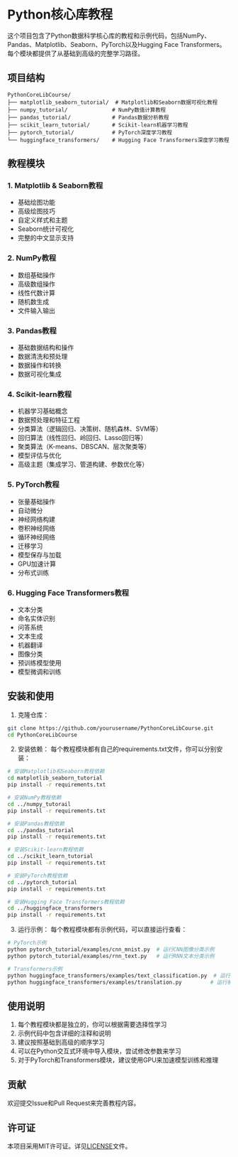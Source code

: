 # Python核心库教程

这个项目包含了Python数据科学核心库的教程和示例代码，包括NumPy、Pandas、Matplotlib、Seaborn、PyTorch以及Hugging Face Transformers。每个模块都提供了从基础到高级的完整学习路径。

## 项目结构

```
PythonCoreLibCourse/
├── matplotlib_seaborn_tutorial/  # Matplotlib和Seaborn数据可视化教程
├── numpy_tutorial/              # NumPy数值计算教程
├── pandas_tutorial/             # Pandas数据分析教程
├── scikit_learn_tutorial/       # Scikit-learn机器学习教程
├── pytorch_tutorial/            # PyTorch深度学习教程
└── huggingface_transformers/    # Hugging Face Transformers深度学习教程
```

## 教程模块

### 1. Matplotlib & Seaborn教程
- 基础绘图功能
- 高级绘图技巧
- 自定义样式和主题
- Seaborn统计可视化
- 完整的中文显示支持

### 2. NumPy教程
- 数组基础操作
- 高级数组操作
- 线性代数计算
- 随机数生成
- 文件输入输出

### 3. Pandas教程
- 基础数据结构和操作
- 数据清洗和预处理
- 数据操作和转换
- 数据可视化集成

### 4. Scikit-learn教程
- 机器学习基础概念
- 数据预处理和特征工程
- 分类算法（逻辑回归、决策树、随机森林、SVM等）
- 回归算法（线性回归、岭回归、Lasso回归等）
- 聚类算法（K-means、DBSCAN、层次聚类等）
- 模型评估与优化
- 高级主题（集成学习、管道构建、参数优化等）

### 5. PyTorch教程
- 张量基础操作
- 自动微分
- 神经网络构建
- 卷积神经网络
- 循环神经网络
- 迁移学习
- 模型保存与加载
- GPU加速计算
- 分布式训练

### 6. Hugging Face Transformers教程
- 文本分类
- 命名实体识别
- 问答系统
- 文本生成
- 机器翻译
- 图像分类
- 预训练模型使用
- 模型微调和训练

## 安装和使用

1. 克隆仓库：
```bash
git clone https://github.com/yourusername/PythonCoreLibCourse.git
cd PythonCoreLibCourse
```

2. 安装依赖：
每个教程模块都有自己的requirements.txt文件，你可以分别安装：
```bash
# 安装Matplotlib和Seaborn教程依赖
cd matplotlib_seaborn_tutorial
pip install -r requirements.txt

# 安装NumPy教程依赖
cd ../numpy_tutorail
pip install -r requirements.txt

# 安装Pandas教程依赖
cd ../pandas_tutorial
pip install -r requirements.txt

# 安装Scikit-learn教程依赖
cd ../scikit_learn_tutorial
pip install -r requirements.txt

# 安装PyTorch教程依赖
cd ../pytorch_tutorial
pip install -r requirements.txt

# 安装Hugging Face Transformers教程依赖
cd ../huggingface_transformers
pip install -r requirements.txt
```

3. 运行示例：
每个教程模块都有示例代码，可以直接运行查看：
```bash
# PyTorch示例
python pytorch_tutorial/examples/cnn_mnist.py  # 运行CNN图像分类示例
python pytorch_tutorial/examples/rnn_text.py   # 运行RNN文本分类示例

# Transformers示例
python huggingface_transformers/examples/text_classification.py  # 运行文本分类示例
python huggingface_transformers/examples/translation.py         # 运行机器翻译示例
```

## 使用说明

1. 每个教程模块都是独立的，你可以根据需要选择性学习
2. 示例代码中包含详细的注释和说明
3. 建议按照基础到高级的顺序学习
4. 可以在Python交互式环境中导入模块，尝试修改参数来学习
5. 对于PyTorch和Transformers模块，建议使用GPU来加速模型训练和推理

## 贡献

欢迎提交Issue和Pull Request来完善教程内容。

## 许可证

本项目采用MIT许可证。详见[LICENSE](LICENSE)文件。
